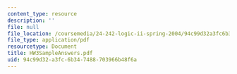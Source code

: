 ```yaml
---
content_type: resource
description: ''
file: null
file_location: /coursemedia/24-242-logic-ii-spring-2004/94c99d32a3fc6b347488703966b48f6a_HW3SampleAnswers.pdf
file_type: application/pdf
resourcetype: Document
title: HW3SampleAnswers.pdf
uid: 94c99d32-a3fc-6b34-7488-703966b48f6a
---
```

